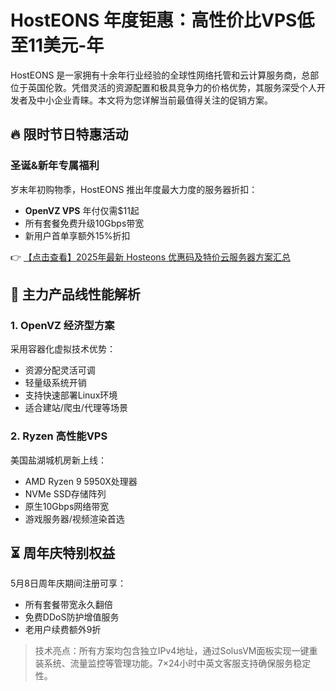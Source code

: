 # HostEONS 年度钜惠：高性价比VPS低至11美元-年

HostEONS 是一家拥有十余年行业经验的全球性网络托管和云计算服务商，总部位于英国伦敦。凭借灵活的资源配置和极具竞争力的价格优势，其服务深受个人开发者及中小企业青睐。本文将为您详解当前最值得关注的促销方案。

## 🔥 限时节日特惠活动

### 圣诞&新年专属福利
岁末年初购物季，HostEONS 推出年度最大力度的服务器折扣：
- **OpenVZ VPS** 年付仅需$11起
- 所有套餐免费升级10Gbps带宽
- 新用户首单享额外15%折扣

👉 [【点击查看】2025年最新 Hosteons 优惠码及特价云服务器方案汇总](https://bit.ly/hosteons)

## 🚀 主力产品线性能解析

### 1. OpenVZ 经济型方案
采用容器化虚拟技术优势：
- 资源分配灵活可调
- 轻量级系统开销
- 支持快速部署Linux环境
- 适合建站/爬虫/代理等场景

### 2. Ryzen 高性能VPS
美国盐湖城机房新上线：
- AMD Ryzen 9 5950X处理器
- NVMe SSD存储阵列
- 原生10Gbps网络带宽
- 游戏服务器/视频渲染首选

## ⏳ 周年庆特别权益
5月8日周年庆期间注册可享：
- 所有套餐带宽永久翻倍
- 免费DDoS防护增值服务
- 老用户续费额外9折

> 技术亮点：所有方案均包含独立IPv4地址，通过SolusVM面板实现一键重装系统、流量监控等管理功能。7×24小时中英文客服支持确保服务稳定性。